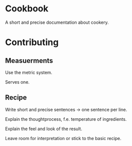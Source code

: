 # Cookbook
A short and precise documentation about cookery.

# Contributing
## Measuerments
Use the metric system.

Serves one.
## Recipe
Write short and precise sentences -> one sentence per line.

Explain the thoughtprocess, f.e. temperature of ingredients.

Explain the feel and look of the result.

Leave room for interpretation or stick to the basic recipe.

